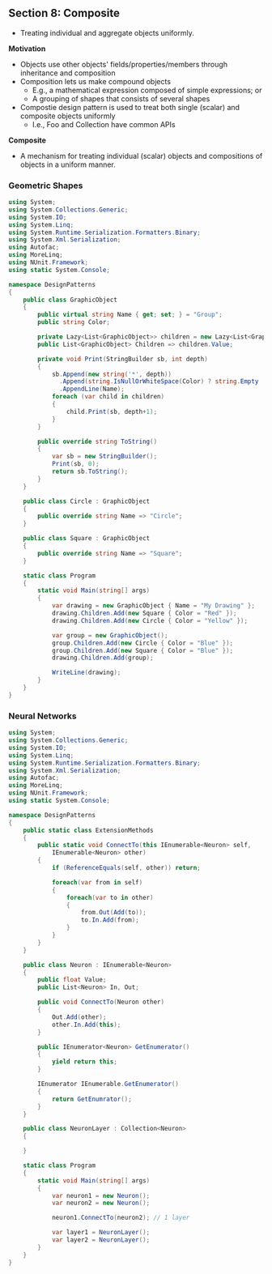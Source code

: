 ## **Section 8: Composite**

* Treating individual and aggregate objects uniformly.

**Motivation**
* Objects use other objects' fields/properties/members through inheritance and composition
* Composition lets us make compound objects
    * E.g., a mathematical expression composed of simple expressions; or 
    * A grouping of shapes that consists of several shapes
* Compostie design pattern is used to treat both single (scalar) and composite objects uniformly
    * I.e., Foo and Collection<Foo> have common APIs

**Composite**
* A mechanism for treating individual (scalar) objects and compositions of objects in a uniform manner.

### **Geometric Shapes**
```csharp
using System;
using System.Collections.Generic;
using System.IO;
using System.Linq;
using System.Runtime.Serialization.Formatters.Binary;
using System.Xml.Serialization;
using Autofac;
using MoreLinq;
using NUnit.Framework;
using static System.Console;

namespace DesignPatterns
{
    public class GraphicObject
    {
        public virtual string Name { get; set; } = "Group";
        public string Color;

        private Lazy<List<GraphicObject>> children = new Lazy<List<GraphicObject>>();
        public List<GraphicObject> Children => children.Value;

        private void Print(StringBuilder sb, int depth)
        {
            sb.Append(new string('*', depth))
              .Append(string.IsNullOrWhiteSpace(Color) ? string.Empty : $"{Color} ")
              .AppendLine(Name);
            foreach (var child in children)
            {
                child.Print(sb, depth+1);
            }
        }

        public override string ToString()
        {
            var sb = new StringBuilder();
            Print(sb, 0);
            return sb.ToString();
        }
    }

    public class Circle : GraphicObject
    {
        public override string Name => "Circle";
    }

    public class Square : GraphicObject
    {
        public override string Name => "Square";
    }

    static class Program
    {
        static void Main(string[] args)
        {
            var drawing = new GraphicObject { Name = "My Drawing" };
            drawing.Children.Add(new Square { Color = "Red" });
            drawing.Children.Add(new Circle { Color = "Yellow" });

            var group = new GraphicObject();
            group.Children.Add(new Circle { Color = "Blue" });
            group.Children.Add(new Square { Color = "Blue" });
            drawing.Children.Add(group);

            WriteLine(drawing);
        }
    }
}
```

### **Neural Networks**
```csharp
using System;
using System.Collections.Generic;
using System.IO;
using System.Linq;
using System.Runtime.Serialization.Formatters.Binary;
using System.Xml.Serialization;
using Autofac;
using MoreLinq;
using NUnit.Framework;
using static System.Console;

namespace DesignPatterns
{
    public static class ExtensionMethods
    {
        public static void ConnectTo(this IEnumerable<Neuron> self, 
            IEnumerable<Neuron> other)
        {
            if (ReferenceEquals(self, other)) return;

            foreach(var from in self)
            {
                foreach(var to in other)
                {
                    from.Out(Add(to));
                    to.In.Add(from);
                }
            }
        }
    }

    public class Neuron : IEnumerable<Neuron>
    {
        public float Value;
        public List<Neuron> In, Out;

        public void ConnectTo(Neuron other)
        {
            Out.Add(other);
            other.In.Add(this);
        }

        public IEnumerator<Neuron> GetEnumerator()
        {
            yield return this;
        }

        IEnumerator IEnumerable.GetEnumerator()
        {
            return GetEnumrator();
        }
    }

    public class NeuronLayer : Collection<Neuron>
    {

    }

    static class Program
    {
        static void Main(string[] args)
        {
            var neuron1 = new Neuron();
            var neuron2 = new Neuron();

            neuron1.ConnectTo(neuron2); // 1 layer

            var layer1 = NeuronLayer();
            var layer2 = NeuronLayer();
        }
    }
}
```